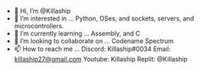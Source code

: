 - 👋 Hi, I’m @Killaship
- 👀 I’m interested in ... Python, OSes, and sockets, servers, and microcontrollers.
- 🌱 I’m currently learning ... Assembly, and C
- 💞️ I’m looking to collaborate on ... Codename Spectrum
- 📫 How to reach me ... Discord: Killaship#0034 Email: killaship27@gmail.com Youtube: Killaship Replit: @Killaship

<!---
Killaship/Killaship is a ✨ special ✨ repository because its `README.md` (this file) appears on your GitHub profile.
You can click the Preview link to take a look at your changes.
--->
